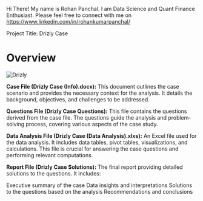 Hi There!
My name is Rohan Panchal. I am Data Science and Quant Finance Enthusiast. Please feel free to connect with me on https://www.linkedin.com/in/rohankumarpanchal/

Project Title: Drizly Case

# Overview
![Drizly](https://github.com/user-attachments/assets/8c94bb1e-4983-41c9-8ea4-f98470e3e1b0)

**Case File (Drizly Case (Info).docx):**
This document outlines the case scenario and provides the necessary context for the analysis. It details the background, objectives, and challenges to be addressed.

**Questions File (Drizly Case Questions):**
This file contains the questions derived from the case file. The questions guide the analysis and problem-solving process, covering various aspects of the case study.

**Data Analysis File (Drizly Case (Data Analysis).xlxs):**
An Excel file used for the data analysis. It includes data tables, pivot tables, visualizations, and calculations. This file is crucial for answering the case questions and performing relevant computations.

**Report File (Drizly Case Solutions):**
The final report providing detailed solutions to the questions. It includes:

Executive summary of the case
Data insights and interpretations
Solutions to the questions based on the analysis
Recommendations and conclusions
